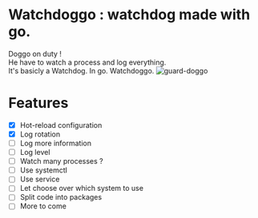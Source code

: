 # Watchdoggo : watchdog made with go.
Doggo on duty !  
He have to watch a process and log everything.  
It's basicly a Watchdog. In go. Watchdoggo.
![guard-doggo](https://user-images.githubusercontent.com/9013245/28145749-b4f53ed4-6742-11e7-9643-45c67e263c42.jpg)

# Features
* [x] Hot-reload configuration
* [x] Log rotation
* [ ] Log more information
* [ ] Log level
* [ ] Watch many processes ?
* [ ] Use systemctl
* [ ] Use service
* [ ] Let choose over which system to use
* [ ] Split code into packages
* [ ] More to come

